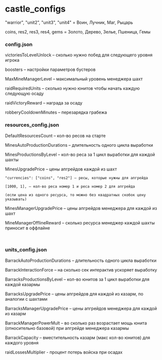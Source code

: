 # castle_configs

"warrior", "unit2", "unit3", "unit4" = Воин, Лучник, Маг, Рыцарь

coins, res2, res3, res4, gems = Золото, Дерево, Зелье, Пшеница, Гемы

### config.json

victoriesToLevelUnlock – сколько нужно побед для следующего уровня игрока

boosters – настройки параметров бустеров

MaxMineManagerLevel – максимальный уровень менеджера шахт

raidRequiredUnits – сколько нужно юнитов чтобы начать каждую следующую осаду

raidVictoryReward – награда за осаду

robberyCooldownMinutes – перезарядка грабежа
 

### resources_config.json

DefaultResourcesCount – кол-во ресов на старте

MinesAutoProductionDurations – длительность одного цикла выработки

MinesProductionsByLevel – кол-во реса за 1 цикл выработки для каждой шахты

MinesUpgradePrice – цены апгрейдов каждой из шахт

	"currencies": ["coins", "res2"] – ресы, которые нужны для апгрейда
	
	[1000, 1], – кол-во реса номер 1 и реса номер 2 для апгрейда
	
	(если цена из одного ресурса, то можно без квадратных скобок цену указывать)
	
MinesManagerUpgradePrice – цены апгрейдов менеджера для каждой из шахт

MineManagerOfflineReward – сколько ресурса менеджер каждой шахты приносит в оффлайне

<br>

### units_config.json

BarrackAutoProductionDurations – длительность одного цикла выработки

BarrackInteractionForce – на сколько сек интерактив ускоряет выработку

BarracksProductionsByLevel – кол-во юнитов за 1 цикл выработки для каждой казармы

BarracksUpgradePrice – цены апгрейдов для каждой из казарм, по аналогии с шахтами

BarracksManagerUpgradePrice – цены апгрейдов менеджера для каждой из казарм

BarrackManagerPowerMult – во сколько раз возрастает мощь юнита (относительно базовой) при апгрейде менеджера казармы

BarrackCapacity – вместительность казарм (макс кол-во юнитов) для каждого уровня

raidLossesMultiplier - процент потерь войска при осадах
